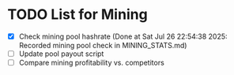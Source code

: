 # TODO List for Mining

- [x] Check mining pool hashrate  (Done at Sat Jul 26 22:54:38 2025: Recorded mining pool check in MINING_STATS.md)
- [ ] Update pool payout script
- [ ] Compare mining profitability vs. competitors